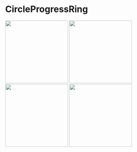 # CircleProgressRing
<img src="https://github.com/AndrewChqng/CircleProgressRing/assets/44511577/d54718ea-ef95-41ba-9296-d37ab9f50dae" width="200"></img>
<img src="https://github.com/AndrewChqng/CircleProgressRing/assets/44511577/d8b98a81-6458-4e1e-a94c-c3123abdf0aa" width="200"></img>
<img src="https://github.com/AndrewChqng/CircleProgressRing/assets/44511577/a08bc9c5-cae7-4f73-88d9-f7fb96a896b5" width="200"></img>
<img src="https://github.com/AndrewChqng/CircleProgressRing/assets/44511577/4cf9d6a1-684c-4e5e-89e9-7ff112c2b7dc" width="200"></img>
